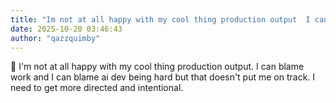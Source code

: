 ```yaml
---
title: "Im not at all happy with my cool thing production output  I can blame work"
date: 2025-10-20 03:46:43
author: "qazzquimby"
---
```


💭 I'm not at all happy with my cool thing production output. I can blame work and I can blame ai dev being hard but that doesn't put me on track. I need to get more directed and intentional.